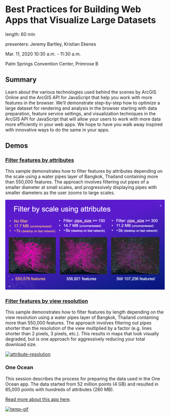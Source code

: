 # Best Practices for Building Web Apps that Visualize Large Datasets

length: 60 min

presenters: Jeremy Bartley, Kristian Ekenes

Mar. 11, 2020 10:30 a.m. - 11:30 a.m.

Palm Springs Convention Center, Primrose B

## Summary

Learn about the various technologies used behind the scenes by ArcGIS Online and the ArcGIS API for JavaScript that help you work with more features in the browser. We’ll demonstrate step-by-step how to optimize a large dataset for rendering and analysis in the browser starting with data preparation, feature service settings, and visualization techniques in the ArcGIS API for JavaScript that will allow your users to work with more data more efficiently in your web apps. We hope to have you walk away inspired with innovative ways to do the same in your apps.

## Demos

### [Filter features by attributes](https://ekenes.github.io/conferences/ds-2020/large-data/demos/thailand-pipes/attributes.html)

This sample demonstrates how to filter features by attributes depending on the scale using a water pipes layer of Bangkok, Thailand containing more than 550,000 features. The approach involves filtering out pipes of a smaller diameter at small scales, and progressively displaying pipes with smaller diameters as the user zooms to large scales.

[![attribute-filter](images/attribute-filter.png)](https://ekenes.github.io/conferences/ds-2020/large-data/demos/thailand-pipes/attributes.html)

### [Filter features by view resolution](https://ekenes.github.io/conferences/ds-2020/large-data/demos/thailand-pipes/length.html)

This sample demonstrates how to filter features by length depending on the view resolution using a water pipes layer of Bangkok, Thailand containing more than 550,000 features. The approach involves filtering out pipes shorter than the resolution of the view multiplied by a factor (e.g. lines shorter than 2 pixels, 3 pixels, etc.). This results in maps that look visually degraded, but is one approach for aggressively reducing your total download size.

[![attribute-resolution](images/attribute-resolution.png)](https://ekenes.github.io/conferences/ds-2020/large-data/demos/thailand-pipes/attributes.html)

### One Ocean

This session describes the process for preparing the data used in the One Ocean app. The data started from 52 million points (4 GB) and resulted in 85,000 points with hundreds of attributes (280 MB).

[Read more about this app here](https://ekenes.github.io/conferences/ds-2020/plenary/).

[![temp-gif](https://ekenes.github.io/conferences/ds-2020/plenary/images/plenary-gif.gif)](https://ekenes.github.io/conferences/ds-2020/plenary/one-ocean/index.html)
